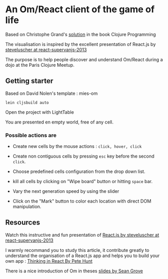 # An Om/React client of the game of life

Based on Christophe Grand's [solution](https://github.com/clojurebook/ClojureProgramming/tree/master/ch03-game-of-life) in the book Clojure Programming

The visualisation is inspired by the excellent presentation of React.js by [steveluscher at react-supervanjs-2013](https://github.com/steveluscher/react-supervanjs-2013)

The purpose is to help people discover and understand Om/React during a dojo at the Paris Clojure Meetup.


## Getting starter

Based on David Nolen's template : mies-om

`lein cljsbuild auto`


Open the project with LightTable

You are presented en empty world, free of any cell.

### Possible actions are


* Create new cells by the mouse actions : `click, hover, click`

* Create non contiguous cells by pressing `esc` key before the second `click`.

* Choose predefined cells configuration from the drop down list.

* kill all cells by clicking on "Wipe board" button or hitting `space` bar.

* Vary the next generation speed by using the slider

* Click on the "Mark" button to color each location with direct DOM manipulation.


## Resources

Watch this instructive and fun presentation of [React.js by steveluscher at react-supervanjs-2013](http://www.youtube.com/watch?v=1OeXsL5mr4g)


I warmly recommand you to study this article, it contribute greatly to understand the organisation of a React.js app
and helps you to build your own app :
[Thinking in React By Pete Hunt](http://facebook.github.io/react/blog/2013/11/05/thinking-in-react.html)


There is a nice introduction of Om in theses [slides by Sean Grove](http://sgrove.github.io/omchaya/docs/presentation.html#/)
